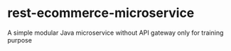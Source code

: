 # rest-ecommerce-microservice
A simple modular Java microservice without API gateway only for training purpose
